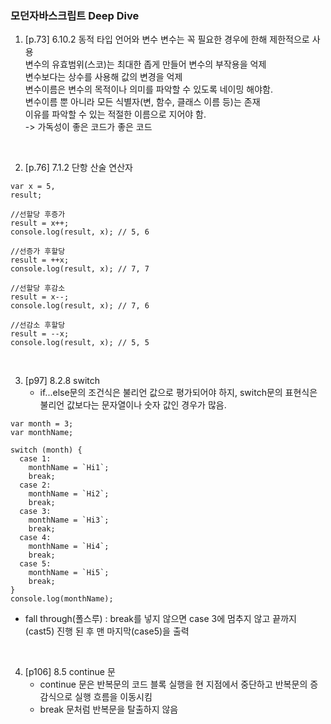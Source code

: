 ### 모던자바스크립트 Deep Dive

1.  [p.73] 6.10.2 동적 타입 언어와 변수
    변수는 꼭 필요한 경우에 한해 제한적으로 사용<br>
    변수의 유효범위(스코)는 최대한 좁게 만들어 변수의 부작용을 억제<br>
    변수보다는 상수를 사용해 값의 변경을 억제<br>
    변수이름은 변수의 목적이나 의미를 파악할 수 있도록 네이밍 해야함.<br>
    변수이름 뿐 아니라 모든 식별자(변, 함수, 클래스 이름 등)는 존재 <br>이유를 파악할 수 있는 적절한 이름으로 지어야 함.<br>
    -> 가독성이 좋은 코드가 좋은 코드

<br>

2.  [p.76] 7.1.2 단항 산술 연산자

```
var x = 5,
result;

//선할당 후증가
result = x++;
console.log(result, x); // 5, 6

//선증가 후할당
result = ++x;
console.log(result, x); // 7, 7

//선할당 후감소
result = x--;
console.log(result, x); // 7, 6

//선감소 후할당
result = --x;
console.log(result, x); // 5, 5
```

<br>

3. [p97] 8.2.8 switch
   - if...else문의 조건식은 불리언 값으로 평가되어야 하지, switch문의 표현식은 불리언 값보다는 문자열이나 숫자 값인 경우가 많음.

```
var month = 3;
var monthName;

switch (month) {
  case 1:
    monthName = `Hi1`;
    break;
  case 2:
    monthName = `Hi2`;
    break;
  case 3:
    monthName = `Hi3`;
    break;
  case 4:
    monthName = `Hi4`;
    break;
  case 5:
    monthName = `Hi5`;
    break;
}
console.log(monthName);
```

- fall through(폴스루) : break를 넣지 않으면 case 3에 멈추지 않고 끝까지(cast5) 진행 된 후 맨 마지막(case5)을 출력

  <br>

4. [p106] 8.5 continue 문
   - continue 문은 반복문의 코드 블록 실행을 현 지점에서 중단하고 반복문의 증감식으로 실행 흐름을 이동시킴
   - break 문처럼 반복문을 탈출하지 않음
